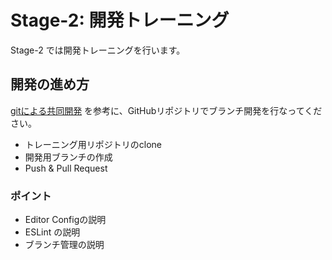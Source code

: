 # Stage-2: 開発トレーニング

Stage-2 では開発トレーニングを行います。

## 開発の進め方

[gitによる共同開発](https://www.youtube.com/watch?v=sY64kVwQ-bw&list=PLw1QAmLkyyagylcEKmXLzSA6XgaxV4ofL&index=2) を参考に、GitHubリポジトリでブランチ開発を行なってください。

- トレーニング用リポジトリのclone
- 開発用ブランチの作成
- Push & Pull Request

### ポイント

- Editor Configの説明
- ESLint の説明
- ブランチ管理の説明